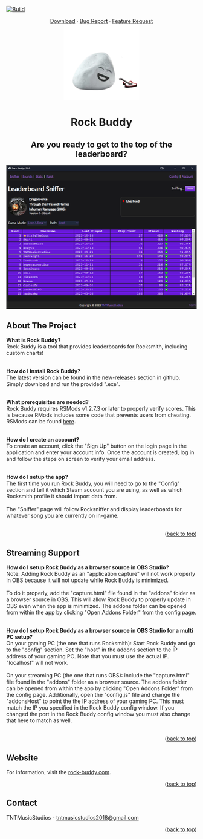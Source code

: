 <a name="readme-top"></a>

[![Build](https://github.com/tnt-coders/rock-buddy-app/actions/workflows/build.yml/badge.svg)](https://github.com/tnt-coders/rock-buddy-app/actions/workflows/build.yml)

<!-- PROJECT LOGO -->
<div align="center">
  <a href="https://github.com/tnt-coders/rock-buddy-app/releases">Download</a>
  ·
  <a href="https://github.com/tnt-coders/rock-buddy-app/issues">Bug Report</a>
  ·
  <a href="https://github.com/tnt-coders/rock-buddy-app/issues">Feature Request</a>
  <br/>
  <img src="images/rock-buddy.png" alt="Logo" width="200">
  <h1>Rock Buddy</h1>

  <h2>Are you ready to get to the top of the leaderboard?</h2>
</div>

<img src="images/preview.png" alt="preview" width="800">

<!-- ABOUT THE PROJECT -->
## About The Project

<b>What is Rock Buddy?</b><br/>
Rock Buddy is a tool that provides leaderboards for Rocksmith, including custom charts!
<br/><br/>

<b>How do I install Rock Buddy?</b><br/>
The latest version can be found in the <a href="https://github.com/tnt-coders/rock-buddy-app/releases" target="_blank">new-releases</a> section in github. Simply download and run the provided ".exe".
<br/><br/>

<b>What prerequisites are needed?</b><br/>
Rock Buddy requires RSMods v1.2.7.3 or later to properly verify scores. This is because RMods includes some code that prevents users from cheating. RSMods can be found <a href="https://github.com/Lovrom8/RSMods/releases">here</a>.
<br/><br/>

<b>How do I create an account?</b><br/>
To create an account, click the "Sign Up" button on the login page in the application and enter your account info. Once the account is created, log in and follow the steps on screen to verify your email address.
<br/><br/>

<b>How do I setup the app?</b><br/>
The first time you run Rock Buddy, you will need to go to the "Config" section and tell  it which Steam account you are using, as well as which Rocksmith profile it should import data from.
<br/><br/>
The "Sniffer" page will follow Rocksniffer and display leaderboards for whatever song you are currently on in-game.
<br/><br/>

<p align="right">(<a href="#readme-top">back to top</a>)</p>

## Streaming Support

<b>How do I setup Rock Buddy as a browser source in OBS Studio?</b><br/>
Note: Adding Rock Buddy as an "application capture" will not work properly in OBS because it will not update while Rock Buddy is minimized.
<br/><br/>
To do it properly, add the "capture.html" file found in the "addons" folder as a browser source in OBS. This will allow Rock Buddy to properly update in OBS even when the app is minimized. The addons folder can be opened from within the app by clicking "Open Addons Folder" from the config page.
<br/><br/>

<b>How do I setup Rock Buddy as a browser source in OBS Studio for a multi PC setup?</b><br/>
On your gaming PC (the one that runs Rocksmith): Start Rock Buddy and go to the "config" section. Set the "host" in the addons section to the IP address of your gaming PC. Note that you must use the actual IP. "localhost" will not work.
<br/><br/>
On your streaming PC (the one that runs OBS): include the "capture.html" file found in the "addons" folder as a browser source. The addons folder can be opened from within the app by clicking "Open Addons Folder" from the config page. Additionally, open the "config.js" file and change the "addonsHost" to point the the IP address of your gaming PC. This must match the IP you specified in the Rock Buddy config window. If you changed the port in the Rock Buddy config window you must also change that here to match as well.
<br/><br/>

<p align="right">(<a href="#readme-top">back to top</a>)</p>

## Website

For information, visit the <a href="https://rock-buddy.com/" target="_blank">rock-buddy.com</a>.

<p align="right">(<a href="#readme-top">back to top</a>)</p>

<!-- CONTACT -->
## Contact

TNTMusicStudios - tntmusicstudios2018@gmail.com

<p align="right">(<a href="#readme-top">back to top</a>)</p>
